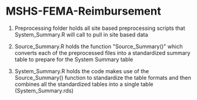 # MSHS-FEMA-Reimbursement

1. Preprocessing folder holds all site based preprocessing scripts that System_Summary.R will call to pull in site based data

2. Source_Summary.R holds the function "Source_Summary()" which converts each of the preprocessed files into a standardized summary table to prepare for the System Summary table

3. System_Summary.R holds the code makes use of the Source_Summary() function to standardize the table formats and then combines all the standardized tables into a single table (System_Summary.rds) 
